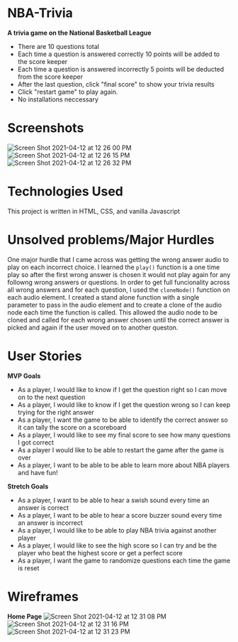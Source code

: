 # NBA-Trivia
__A trivia game on the National Basketball League__
- There are 10 questions total
- Each time a question is answered correctly 10 points will be added to the score keeper 
- Each time a question is answered incorrectly 5 points will be deducted from the score keeper
- After the last question, click "final score" to show your trivia results
- Click "restart game" to play again.
- No installations neccessary

# Screenshots
![Screen Shot 2021-04-12 at 12 26 00 PM](https://user-images.githubusercontent.com/81186889/114428548-55ab1680-9b8a-11eb-8555-1da54f001db6.png)
![Screen Shot 2021-04-12 at 12 26 15 PM](https://user-images.githubusercontent.com/81186889/114428702-81c69780-9b8a-11eb-9c13-cadee9eab978.png)
![Screen Shot 2021-04-12 at 12 26 32 PM](https://user-images.githubusercontent.com/81186889/114428711-855a1e80-9b8a-11eb-922d-732c323630bc.png)

# Technologies Used
This project is written in HTML, CSS, and vanilla Javascript

# Unsolved problems/Major Hurdles
One major hurdle that I came across was getting the wrong answer audio to play on each incorrect choice. I learned the `play()` function is a one time play so after the first wrong answer is chosen it would not play again for any followng wrong answers or questions. In order to get full funcionality across all wrong answers and for each question, I used the `cloneNode()` function on each audio element. I created a stand alone function with a single parameter to pass in the audio element and to create a clone of the audio node each time the function is called. This allowed the audio node to be cloned and called for each wrong answer chosen until the correct answer is picked and again if the user moved on to another queston.

# User Stories
__MVP Goals__
- As a player, I would like to know if I get the question right so I can move on to the next question
- As a player, I would like to know if I get the question wrong so I can keep trying for the right answer
- As a player, I want the game to be able to identify the correct answer so it can tally the score on a scoreboard
- As a player, I would like to see my final score to see how many questions I got correct
- As a player I would like to be able to restart the game after the game is over
- As a player, I want to be able to be able to learn more about NBA players and have fun!

__Stretch Goals__
- As a player, I want to be able to hear a swish sound every time an answer is correct
- As a player, I want to be able to hear a score buzzer sound every time an answer is incorrect
- As a player, I would like to be able to play NBA trivia against another player
- As a player, I would like to see the high score so I can try and be the player who beat the highest score or get a perfect score
- As a player, I want the game to randomize questions each time the game is reset

# Wireframes
__Home Page__
![Screen Shot 2021-04-12 at 12 31 08 PM](https://user-images.githubusercontent.com/81186889/114429143-06b1b100-9b8b-11eb-9c5d-06c03c3bd924.png)
![Screen Shot 2021-04-12 at 12 31 16 PM](https://user-images.githubusercontent.com/81186889/114429168-0e715580-9b8b-11eb-8a78-cae8c1447299.png)
![Screen Shot 2021-04-12 at 12 31 23 PM](https://user-images.githubusercontent.com/81186889/114429178-103b1900-9b8b-11eb-8e26-4636505e191f.png)
